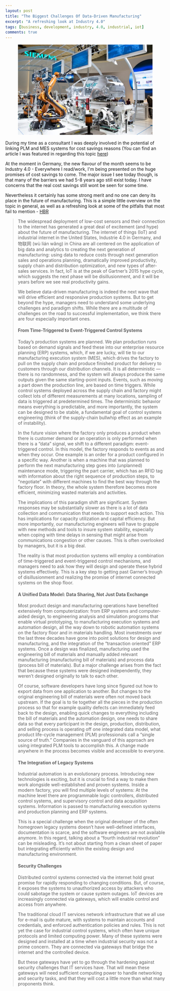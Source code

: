 ```yaml
---
layout: post
title: "The Biggest Challenges Of Data-Driven Manufacturing"
excerpt: "A refreshing look at Industry 4.0"
tags: [business, development, industry, 4.0, industrial, iot]
comments: true 
---
```

<figure>
	<img src="/images/posts/2016/industry4.jpg">
</figure>

During my time as a consultant I was deeply involved in the potential of linking PLM and MES systems for cost savings reasons (You can find an article I was featured in regarding this topic [here](/images/posts/2016/telegraph.jpg)) 

At the moment in Germany, the new flavour of the month seems to be Industry 4.0 - Everywhere I read/work, I'm being presented on the huge promises of cost savings to come. The major issue I see today though, is that many of the barriers we had 5-8 years ago still exist today. I have concerns that the real cost savings still wont be seen for some time.

Nevertheless it certainly has some strong merit and no one can deny its place in the future of manufacturing.  This is a simple little overview on the topic in general, as well as a refreshing look at some of the pitfalls that most fail to mention - [HBR](https://hbr.org/2016/05/the-biggest-challenges-of-data-driven-manufacturing)

> The widespread deployment of low-cost sensors and their connection to the internet has generated a great deal of excitement (and hype) about the future of manufacturing. The internet of things (IoT) and industrial internet in the United States, Industrie 4.0 in Germany, and 物联网 (wù lián wăng) in China are all centered on the application of big data and analytics to creating the next generation of manufacturing: using data to reduce costs through next generation sales and operations planning, dramatically improved productivity, supply chain and distribution optimization, and new types of after-sales services. In fact, IoT is at the peak of Gartner’s 2015 hype cycle, which suggests the next phase will be disillusionment, and it will be years before we see real productivity gains.
> 
> We believe data-driven manufacturing is indeed the next wave that will drive efficient and responsive production systems. But to get beyond the hype, managers need to understand some underlying challenges and paradigm shifts. While there are a multitude of challenges on the road to successful implementation, we think there are four especially important ones.
> 
> #### From Time-Triggered to Event-Triggered Control Systems
> 
> Today’s production systems are planned. We plan production runs based on demand signals and feed these into our enterprise resource planning (ERP) systems, which, if we are lucky, will tie to our manufacturing execution system (MES), which drives the factory to pull on the supply chain and produce finished product for delivery to customers through our distribution channels. It is all deterministic — there is no randomness, and the system will always produce the same outputs given the same starting-point inputs. Events, such as moving a part down the production line, are based on time triggers. While control systems deployed across the supply chain and factory might collect lots of different measurements at many locations, sampling of data is triggered at predetermined times. The deterministic behavior means everything is predictable, and more importantly, the system can be designed to be stable, a fundamental goal of control systems engineering (think of the supply-chain bullwhip effect as an example of instability).
> 
> In the future vision where the factory only produces a product when there is customer demand or an operation is only performed when there is a “data” signal, we shift to a different paradigm: event-triggered control. In this model, the factory responds to events as and when they occur. One example is an order for a product configured in a specific way. Another is when a machine that was planned to perform the next manufacturing step goes into (unplanned) maintenance mode, triggering the part carrier, which has an RFID tag with information about the right sequence of production steps, to “negotiate” with different machines to find the best way through the factory floor. In theory, the whole system therefore becomes more efficient, minimizing wasted materials and activities.
> 
> The implications of this paradigm shift are significant. System responses may be substantially slower as there is a lot of data collection and communication that needs to support each action. This has implications for capacity utilization and capital efficiency. But more importantly, our manufacturing engineers will have to grapple with new methods and tools to insure system stability, especially when coping with time delays in sensing that might arise from communications congestion or other causes. This is often overlooked by managers, but it is a big deal.
> 
> The reality is that most production systems will employ a combination of time-triggered and event-triggered control mechanisms, and managers need to ask how they will design and operate these hybrid systems effectively. This is a key step to getting past Garner’s trough of disillusionment and realizing the promise of internet connected systems on the shop floor.
> 
> #### A Unified Data Model: Data Sharing, Not Just Data Exchange
> 
> Most product design and manufacturing operations have benefited extensively from computerization: from ERP systems and computer-aided design, to engineering analysis and simulation programs that enable virtual prototyping, to manufacturing execution systems and automation design, all the way down to robotic automation systems on the factory floor and in materials handling. Most investments over the last three decades have gone into point solutions for design and manufacturing, and the integration of the “transaction oriented” ERP systems. Once a design was finalized, manufacturing used the engineering bill of materials and manually added relevant manufacturing (manufacturing bill of materials) and process data (process bill of materials). But a major challenge arises from the fact that because these systems were designed independently, they weren’t designed originally to talk to each other.
> 
> Of course, software developers have long since figured out how to export data from one application to another. But changes to the original engineering bill of materials were often not moved back upstream. If the goal is to tie together all the pieces in the production process so that for example quality defects can immediately feed back to the design, enabling quick changes to everything including the bill of materials and the automation design, one needs to share data so that every participant in the design, production, distribution, and selling process is operating off one integrated data model, what product life-cycle management (PLM) professionals call a “single source of truth.” Companies in the vanguard of this approach are using integrated PLM tools to accomplish this. A change made anywhere in the process becomes visible and accessible to everyone.
> 
> #### The Integration of Legacy Systems
> 
> Industrial automation is an evolutionary process. Introducing new technologies is exciting, but it is crucial to find a way to make them work alongside well-established and proven systems. Inside a modern factory, you will find multiple levels of systems: At the machine level there are programmable logic controllers, distributed control systems, and supervisory control and data acquisition systems. Information is passed to manufacturing execution systems and production planning and ERP systems.
> 
> This is a special challenge when the original developer of the often homegrown legacy systems doesn’t have well-defined interfaces, documentation is scarce, and the software engineers are not available anymore. In this regard, talking about a “fourth industrial revolution” can be misleading. It’s not about starting from a clean sheet of paper but integrating efficiently within the existing design and manufacturing environment.
> 
> #### Security Challenges
> 
> Distributed control systems connected via the internet hold great promise for rapidly responding to changing conditions. But, of course, it exposes the systems to unauthorized access by attackers who could sabotage the system or cause system outages. IoT devices are increasingly connected via gateways, which will enable control and access from anywhere.
> 
> The traditional cloud IT services network infrastructure that we all use for e-mail is quite mature, with systems to maintain accounts and credentials, and enforced authentication policies and rules. This is not yet the case for industrial control systems, which often have unique protocols and limited computing power. Many of these systems were designed and installed at a time when industrial security was not a prime concern. They are connected via gateways that bridge the internet and the controlled device.
> 
> But these gateways have yet to go through the hardening against security challenges that IT services have. That will mean these gateways will need sufficient computing power to handle networking and security tasks, and that they will cost a little more than what many proponents think.